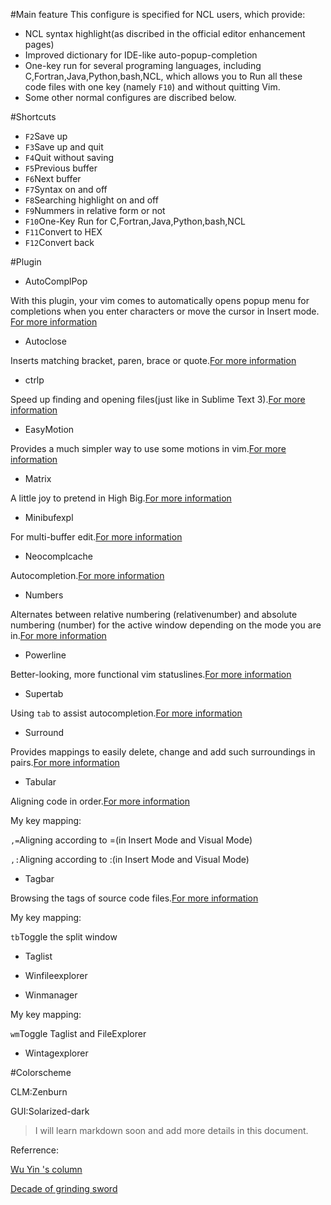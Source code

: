 #Main feature
This configure is specified for NCL users, which provide:
- NCL syntax highlight(as discribed in the official editor enhancement pages)
- Improved dictionary for IDE-like auto-popup-completion
- One-key run for several programing languages, including C,Fortran,Java,Python,bash,NCL, which allows you to Run all these code files with one key (namely `F10`) and without quitting Vim.
- Some other normal configures are discribed below.

#Shortcuts
- `F2`Save up
- `F3`Save up and quit
- `F4`Quit without saving
- `F5`Previous buffer
- `F6`Next buffer
- `F7`Syntax on and off
- `F8`Searching highlight on and off
- `F9`Nummers in relative form or not
- `F10`One-Key Run for C,Fortran,Java,Python,bash,NCL
- `F11`Convert to HEX
- `F12`Convert back

#Plugin
- AutoComplPop


With this plugin, your vim comes to automatically opens popup menu for completions when you enter characters or move the cursor in Insert mode. [For more information](https://github.com/vim-scripts/AutoComplPop)


- Autoclose


Inserts matching bracket, paren, brace or quote.[For more information](https://github.com/vim-scripts/AutoClose)


- ctrlp


Speed up finding and opening files(just like in Sublime Text 3).[For more information](https://github.com/vim-scripts/ctrlp.vim)


- EasyMotion


Provides a much simpler way to use some motions in vim.[For more information](https://github.com/Lokaltog/vim-easymotion)


- Matrix


A little joy to pretend in High Big.[For more information](https://github.com/vim-scripts/matrix.vim)


- Minibufexpl


For multi-buffer edit.[For more information](https://github.com/fholgado/minibufexpl.vim)


- Neocomplcache


Autocompletion.[For more information](https://github.com/Shougo/neocomplcache.vim)


- Numbers


Alternates between relative numbering (relativenumber) and absolute numbering (number) for the active window depending on the mode you are in.[For more information](https://github.com/myusuf3/numbers.vim)


- Powerline


Better-looking, more functional vim statuslines.[For more information](https://github.com/Lokaltog/vim-powerline)


- Supertab


Using `tab` to assist autocompletion.[For more information](https://github.com/ervandew/supertab)


- Surround


Provides mappings to easily delete, change and add such surroundings in pairs.[For more information](https://github.com/tpope/vim-surround)


- Tabular


Aligning code in order.[For more information](https://github.com/godlygeek/tabular)


My key mapping:


`,=`Aligning according to =(in Insert Mode and Visual Mode)


`,:`Aligning according to :(in Insert Mode and Visual Mode)


- Tagbar


Browsing the tags of source code files.[For more information](https://github.com/majutsushi/tagbar)


My key mapping:


`tb`Toggle the split window


- Taglist


- Winfileexplorer


- Winmanager

My key mapping:

`wm`Toggle Taglist and FileExplorer

- Wintagexplorer

#Colorscheme

CLM:Zenburn

GUI:Solarized-dark


> I will learn markdown soon and add more details in this document.


Referrence:

[Wu Yin 's column](http://blog.csdn.net/wooin/article/details/1858917)

[Decade of grinding sword](http://blog.csdn.net/erazy0/article/details/5448850)
